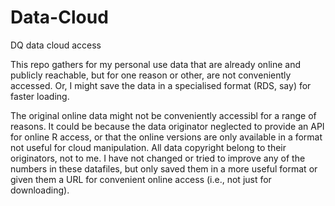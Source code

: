 # Data-Cloud
DQ data cloud access

This repo gathers for my personal use data that are already online and publicly reachable, but for one reason or other, are not conveniently accessed.  Or, I might save the data in a specialised format (RDS, say) for faster loading. 

The original online data might not be conveniently accessibl for a range of reasons. It could be because the data originator neglected to provide an API for online R access, or that the online versions are only available in a format not useful for cloud manipulation.  All data copyright belong to their originators, not to me. I have not changed or tried to improve any of the numbers in these datafiles, but only saved them in a more useful format or given them a URL for convenient online access (i.e., not just for downloading).
